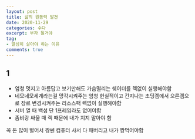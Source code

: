 ```yaml
---
layout: post
title: 삶의 원동력 발견
date: 2020-11-29
categories: 수다
excerpt: 부자 될거야
tag:
- 열심히 살아야 하는 이유
comments: true
---
```


## 1

- 엄청 멋지고 아름답고 보기만해도 가슴떨리는 쉐이더를 렉없이 실행해야함 
- 네모네모세계라는걸 망각시켜주는 엄청 현실적이고 간지나는 초딩겜에서 으른겜으로 장르 변경시켜주는 리소스팩 렉없이 실행해야함
- 서버 열 때 백섭 단 1프레임라도 없어야함
- 좀비랑 싸울 때 렉 때문에 내가 지지 말아야 함

꼭 돈 많이 벌어서 짱쎈 컴퓨터 사서 다 패버리고 내가 짱먹어야함